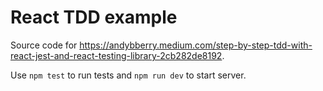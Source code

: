 # React TDD example

Source code for https://andybberry.medium.com/step-by-step-tdd-with-react-jest-and-react-testing-library-2cb282de8192.

Use `npm test` to run tests and `npm run dev` to start server.
